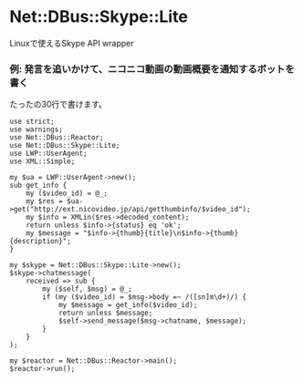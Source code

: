 Net::DBus::Skype::Lite
======================

Linuxで使えるSkype API wrapper

### 例: 発言を追いかけて、ニコニコ動画の動画概要を通知するボットを書く

たったの30行で書けます。

    use strict;
    use warnings;
    use Net::DBus::Reactor;
    use Net::DBus::Skype::Lite;
    use LWP::UserAgent;
    use XML::Simple;

    my $ua = LWP::UserAgent->new();
    sub get_info {
        my ($video_id) = @_;
        my $res = $ua->get("http://ext.nicovideo.jp/api/getthumbinfo/$video_id");
        my $info = XMLin($res->decoded_content);
        return unless $info->{status} eq 'ok';
        my $message = "$info->{thumb}{title}\n$info->{thumb}{description}";
    }

    my $skype = Net::DBus::Skype::Lite->new();
    $skype->chatmessage(
        received => sub {
            my ($self, $msg) = @_;
            if (my ($video_id) = $msg->body =~ /([sn]m\d+)/) {
                my $message = get_info($video_id);
                return unless $message;
                $self->send_message($msg->chatname, $message);
            }
        }
    );

    my $reactor = Net::DBus::Reactor->main();
    $reactor->run();

